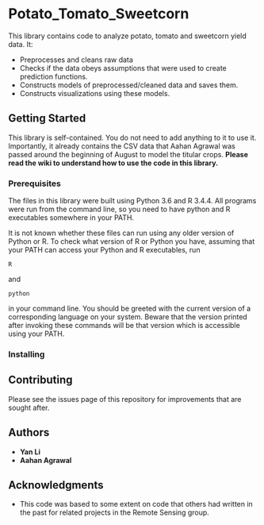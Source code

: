 # Potato_Tomato_Sweetcorn

This library contains code to analyze potato, tomato and sweetcorn yield data. It:

* Preprocesses and cleans raw data
* Checks if the data obeys assumptions that were used to create prediction functions.
* Constructs models of preprocessed/cleaned data and saves them.
* Constructs visualizations using these models.

## Getting Started

This library is self-contained. You do not need to add anything to it to use it. Importantly, it already contains the CSV data that Aahan Agrawal was passed around the beginning of August to model the titular crops. **Please read the wiki to understand how to use the code in this library.**

### Prerequisites

The files in this library were built using Python 3.6 and R 3.4.4. All programs were run from the command line, so you need to have python and R executables somewhere in your PATH.

It is not known whether these files can run using any older version of Python or R. To check what version of R or Python you have, assuming that your PATH can access your Python and R executables, run

```
R
```
and

```
python
```

in your command line. You should be greeted with the current version of a corresponding language on your system. Beware that the version printed after invoking these commands will be that version which is accessible using your PATH.

### Installing

<!--A step by step series of examples that tell you how to get a development env running-->

<!--Say what the step will be-->

<!--```-->
<!--Give the example-->
<!--```-->

<!--And repeat-->

<!--```-->
<!--until finished-->
<!--```-->

<!--End with an example of getting some data out of the system or using it for a little demo-->

<!--## Running the tests-->

<!--Explain how to run the automated tests for this system-->

<!--### Break down into end to end tests-->

<!--Explain what these tests test and why-->

<!--```-->
<!--Give an example-->
<!--```-->

<!--### And coding style tests-->

<!--Explain what these tests test and why-->

<!--```-->
<!--Give an example-->
<!--```-->

<!--## Deployment-->

<!--Add additional notes about how to deploy this on a live system-->

<!--## Built With-->

<!--* [Dropwizard](http://www.dropwizard.io/1.0.2/docs/) - The web framework used-->
<!--* [Maven](https://maven.apache.org/) - Dependency Management-->
<!--* [ROME](https://rometools.github.io/rome/) - Used to generate RSS Feeds-->

## Contributing

Please see the issues page of this repository for improvements that are sought after.

<!--## Versioning-->

<!--We use [SemVer](http://semver.org/) for versioning. For the versions available, see the [tags on this repository](https://github.com/your/project/tags). -->

## Authors

* **Yan Li**
* **Aahan Agrawal**

<!--## License-->

<!--This project is licensed under the MIT License - see the [LICENSE.md](LICENSE.md) file for details-->

## Acknowledgments

* This code was based to some extent on code that others had written in the past for related projects in the Remote Sensing group.

